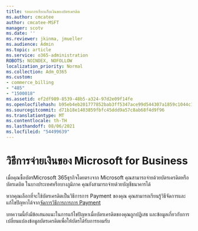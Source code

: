 ```yaml
---
title: รอบการเรียกเก็บเงินของบัตรเครดิต
ms.author: cmcatee
author: cmcatee-MSFT
manager: scotv
ms.date: ''
ms.reviewer: jkinma, jmueller
ms.audience: Admin
ms.topic: article
ms.service: o365-administration
ROBOTS: NOINDEX, NOFOLLOW
localization_priority: Normal
ms.collection: Adm_O365
ms.custom:
- commerce_billing
- "485"
- "1500018"
ms.assetid: ef2df989-8539-48b5-a324-97d2e09f14fe
ms.openlocfilehash: b95eb4eb201777852bab3ff5347ace99d544307a1859c1044c150ee368bd9400
ms.sourcegitcommit: d71b18e1403859fbfc45ddd9a57c8ab68f4d9f96
ms.translationtype: MT
ms.contentlocale: th-TH
ms.lasthandoff: 08/06/2021
ms.locfileid: "54499639"
---
```

# <a name="payment-methods-for-microsoft-for-business"></a>วิธีการจ่ายเงินของ Microsoft for Business

เมื่อคุณซื้อบัตรMicrosoft 365ธุรกิจโดยตรงจาก Microsoft คุณสามารถจ่ายด้วยบัตรเครดิตหรือบัตรเดบิต ในบางประเทศหรือบางภูมิภาค คุณยังสามารถจ่ายด้วยบัญชีธนาคารได้
  
หากคุณเลือกที่จะใช้บัตรเครดิตเป็นวิธีการการ Payment ของคุณ คุณสามารถเรียนรู้วิธีจัดการและแก้ไขปัญหาได้จาก[จัดการวิธีการการการ Payment](/microsoft-365/commerce/billing-and-payments/manage-payment-methods)
  
บทความนี้ยังมีข้อเสนอแนะในการแก้ไขปัญหาเมื่อบัตรเครดิตของคุณถูกปฏิเสธ และข้อมูลเกี่ยวกับการเปลี่ยนแปลงข้อมูลบัตรเครดิตเพื่อให้บัตรได้รับการยอมรับ